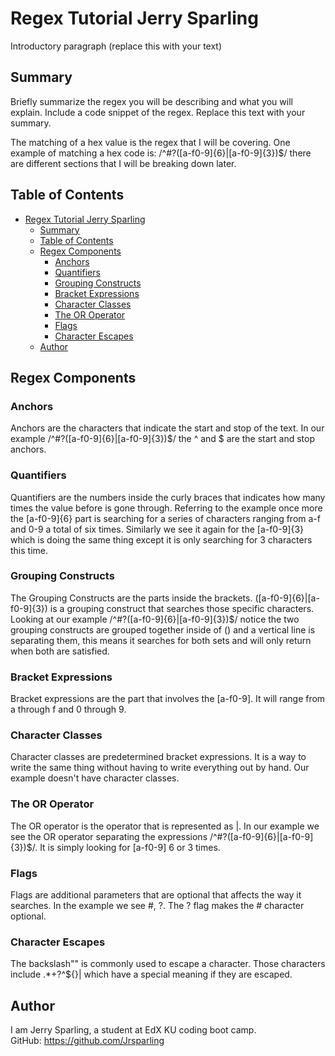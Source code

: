 # Regex Tutorial Jerry Sparling

Introductory paragraph (replace this with your text)

## Summary

Briefly summarize the regex you will be describing and what you will explain. Include a code snippet of the regex. Replace this text with your summary.

The matching of a hex value is the regex that I will be covering. One example of matching a hex code is: /^#?([a-f0-9]{6}|[a-f0-9]{3})$/ there are different sections that I will be breaking down later. 

## Table of Contents

- [Regex Tutorial Jerry Sparling](#regex-tutorial-jerry-sparling)
  - [Summary](#summary)
  - [Table of Contents](#table-of-contents)
  - [Regex Components](#regex-components)
    - [Anchors](#anchors)
    - [Quantifiers](#quantifiers)
    - [Grouping Constructs](#grouping-constructs)
    - [Bracket Expressions](#bracket-expressions)
    - [Character Classes](#character-classes)
    - [The OR Operator](#the-or-operator)
    - [Flags](#flags)
    - [Character Escapes](#character-escapes)
  - [Author](#author)

## Regex Components

### Anchors
Anchors are the characters that indicate the start and stop of the text. In our example /^#?([a-f0-9]{6}|[a-f0-9]{3})$/ the ^ and $ are the start and stop anchors.
### Quantifiers
Quantifiers are the numbers inside the curly braces that indicates how many times the value before is gone through. Referring to the example once more the [a-f0-9]{6} part is searching for a series of characters ranging from a-f and 0-9 a total of six times. Similarly we see it again for the [a-f0-9]{3} which is doing the same thing except it is only searching for 3 characters this time.
### Grouping Constructs
The Grouping Constructs are the parts inside the brackets. ([a-f0-9]{6}|[a-f0-9]{3}) is a grouping construct that searches those specific characters. Looking at our example /^#?([a-f0-9]{6}|[a-f0-9]{3})$/ notice the two grouping constructs are grouped together inside of () and a vertical line is separating them, this means it searches for both sets and will only return when both are satisfied.
### Bracket Expressions
Bracket expressions are the part that involves the [a-f0-9]. It will range from a through f and 0 through 9.
### Character Classes
Character classes are predetermined bracket expressions. It is a way to write the same thing without having to write everything out by hand. Our example doesn't have character classes.
### The OR Operator
The OR operator is the operator that is represented as |. In our example we see the OR operator separating the expressions /^#?([a-f0-9]{6}|[a-f0-9]{3})$/. It is simply looking for [a-f0-9] 6 or 3 times.
### Flags
Flags are additional parameters that are optional that affects the way it searches. In the example we see #, ?. The ? flag makes the # character optional. 
### Character Escapes
The backslash"\" is commonly used to escape a character. Those characters include .*+?^$[](){}| which have a special meaning if they are escaped. 
## Author
I am Jerry Sparling, a student at EdX KU coding boot camp.
<br/>
GitHub: https://github.com/Jrsparling
